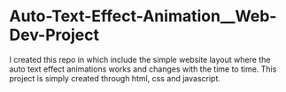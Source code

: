# Auto-Text-Effect-Animation__Web-Dev-Project
I created this repo in which include the simple website layout where the auto text effect animations works and changes with the time to time. This project is simply created through html, css and javascript.
